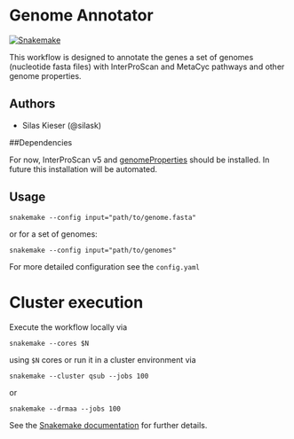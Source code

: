 # Genome Annotator

[![Snakemake](https://img.shields.io/badge/snakemake-≥5-brightgreen.svg)](https://snakemake.bitbucket.io)

This workflow is designed to annotate the genes a set of genomes (nucleotide fasta files) with InterProScan and MetaCyc pathways and other genome properties.

## Authors

* Silas Kieser (@silask)

##Dependencies

For now, InterProScan v5 and [genomeProperties](https://genome-properties.readthedocs.io/en/latest/calculating.html#local-analysis-method) should be installed. In future this installation will be automated.

## Usage

    snakemake --config input="path/to/genome.fasta"

or for a set of genomes:

    snakemake --config input="path/to/genomes"

For more detailed configuration see the `config.yaml`

# Cluster execution

Execute the workflow locally via

    snakemake --cores $N

using `$N` cores or run it in a cluster environment via

    snakemake --cluster qsub --jobs 100

or

    snakemake --drmaa --jobs 100

See the [Snakemake documentation](https://snakemake.readthedocs.io) for further details.
